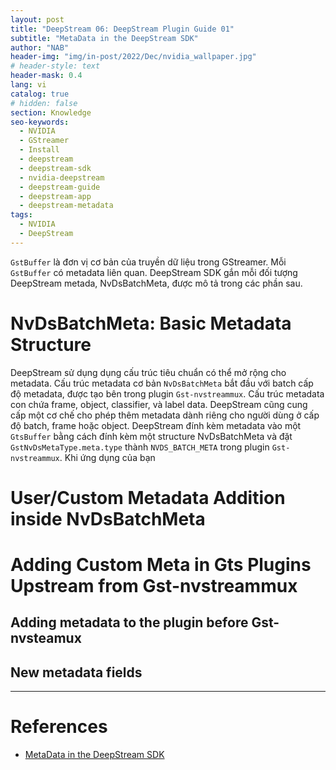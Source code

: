 ```yaml
---
layout: post
title: "DeepStream 06: DeepStream Plugin Guide 01"
subtitle: "MetaData in the DeepStream SDK"
author: "NAB"
header-img: "img/in-post/2022/Dec/nvidia_wallpaper.jpg"
# header-style: text
header-mask: 0.4
lang: vi
catalog: true
# hidden: false
section: Knowledge
seo-keywords:
  - NVIDIA
  - GStreamer
  - Install
  - deepstream
  - deepstream-sdk
  - nvidia-deepstream
  - deepstream-guide
  - deepstream-app
  - deepstream-metadata
tags:
  - NVIDIA
  - DeepStream
---
```


`GstBuffer` là đơn vị cơ bản của truyền dữ liệu trong GStreamer. Mỗi `GstBuffer` có metadata liên quan. DeepStream SDK gắn mỗi đối tượng DeepStream metada, NvDsBatchMeta, được mô tả trong các phần sau.

# NvDsBatchMeta: Basic Metadata Structure

DeepStream sử dụng dụng cấu trúc tiêu chuẩn có thể mở rộng cho metadata. Cấu trúc metadata cơ bản `NvDsBatchMeta` bắt đầu với batch cấp độ metadata, được tạo bên trong plugin `Gst-nvstreammux`. Cấu trúc metadata con chứa frame, object, classifier, và label data. DeepStream cũng cung cấp một cơ chế cho phép thêm metadata dành riêng cho người dùng ở cấp độ batch, frame hoặc object. DeepStream đính kèm metadata vào một `GtsBuffer` bằng cách đính kèm một structure NvDsBatchMeta và đặt `GstNvDsMetaType.meta.type` thành `NVDS_BATCH_META` trong plugin `Gst-nvstreammux`. Khi ứng dụng của bạn

# User/Custom Metadata Addition inside NvDsBatchMeta

# Adding Custom Meta in Gts Plugins Upstream from Gst-nvstreammux

## Adding metadata to the plugin before Gst-nvsteamux

## New metadata fields

----

# References

- [MetaData in the DeepStream SDK]()

